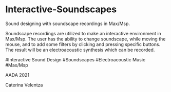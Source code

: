# Interactive-Soundscapes

Sound designing with soundscape recordings in Max/Msp.

Soundscape recordings are utilized to make an interactive environment in Max/Msp.
The user has the ability to change soundscape, while moving the mouse, and to add some filters by clicking and pressing specific buttons.
The result will be an electroacoustic synthesis which can be recorded.

#Interactive Sound Design
#Soundscapes
#Electroacoustic Music
#Max/Msp


AADA 2021

Caterina Velentza
